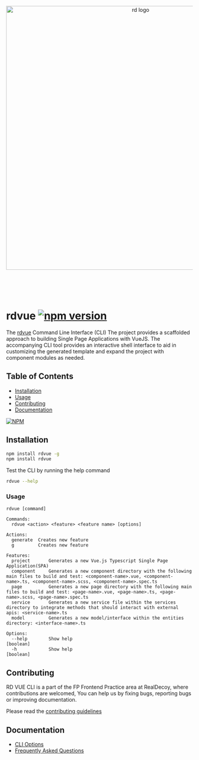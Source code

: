 <div align="center">
  <br/>
  <a href="https://www.realdecoy.com/jamaica/" title="REALDECOY">
    <img width=710px src="https://www.realdecoy.com/wp-content/uploads/2019/02/Realdecoy-logo-transparent.png" alt="rd logo">
  </a>
  <br/>
  <br/>
  <br/>
  <br/>
  <br/>
</div>

# rdvue [![npm version](https://badge.fury.io/js/rdvue.svg)](https://badge.fury.io/js/rdvue)

The [rdvue](https://github.com/realdecoy/rdvue/tree/master) Command Line Interface (CLI)
The project provides a scaffolded approach to building Single Page Applications with VueJS.
The accompanying CLI tool provides an interactive shell interface to aid in customizing the generated template and expand the project with component modules as needed.

## Table of Contents

- [Installation](#installation)
- [Usage](#usage)
- [Contributing](#contributing)
- [Documentation](#documentation)


[![NPM](https://nodei.co/npm/rdvue.png)](https://nodei.co/npm/rdvue/)

## Installation

```bash
npm install rdvue -g
npm install rdvue
```

Test the CLI by running the help command

```bash
rdvue --help
```

### Usage

```
rdvue [command]

Commands:
  rdvue <action> <feature> <feature name> [options]

Actions:
  generate  Creates new feature
  g         Creates new feature

Features:
  project       Generates a new Vue.js Typescript Single Page Application(SPA)
  component     Generates a new component directory with the following main files to build and test: <component-name>.vue, <component-name>.ts, <component-name>.scss, <component-name>.spec.ts
  page          Generates a new page directory with the following main files to build and test: <page-name>.vue, <page-name>.ts, <page-name>.scss, <page-name>.spec.ts
  service       Generates a new service file within the services directory to integrate methods that should interact with external apis: <service-name>.ts
  model         Generates a new model/interface within the entities directory: <interface-name>.ts

Options:
  --help        Show help                                                   [boolean]
  -h            Show help                                                   [boolean]
```

## Contributing

RD VUE CLI is a part of the FP Frontend Practice area at RealDecoy, where contributions are welcomed, You can help us by fixing bugs, reporting bugs or improving documentation.

Please read the [contributing guidelines](docs/CONTRIBUTING.md)

## Documentation

- [CLI Options](docs/README.md)
- [Frequently Asked Questions](docs/FAQ.md)
